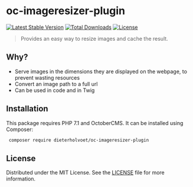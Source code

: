 oc-imageresizer-plugin
======================

[![Latest Stable Version](https://poser.pugx.org/dieterholvoet/oc-imageresizer-plugin/v/stable)](https://packagist.org/packages/dieterholvoet/oc-imageresizer-plugin)
[![Total Downloads](https://poser.pugx.org/dieterholvoet/oc-imageresizer-plugin/downloads)](https://packagist.org/packages/dieterholvoet/oc-imageresizer-plugin)
[![License](https://poser.pugx.org/dieterholvoet/oc-imageresizer-plugin/license)](https://packagist.org/packages/dieterholvoet/oc-imageresizer-plugin)

> Provides an easy way to resize images and cache the result.

## Why?
- Serve images in the dimensions they are displayed on the webpage, to
  prevent wasting resources
- Convert an image path to a full url
- Can be used in code and in Twig

## Installation

This package requires PHP 7.1 and OctoberCMS. It can be
installed using Composer:

```bash
 composer require dieterholvoet/oc-imageresizer-plugin
```

## License
Distributed under the MIT License. See the [LICENSE](LICENSE.md) file
for more information.

